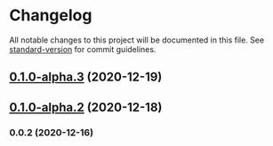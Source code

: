 # Changelog

All notable changes to this project will be documented in this file. See [standard-version](https://github.com/conventional-changelog/standard-version) for commit guidelines.

## [0.1.0-alpha.3](https://github.com/adurc/core/compare/v0.1.0-alpha.2...v0.1.0-alpha.3) (2020-12-19)

## [0.1.0-alpha.2](https://github.com/adurc/core/compare/v0.0.2...v0.1.0-alpha.2) (2020-12-18)

### 0.0.2 (2020-12-16)
